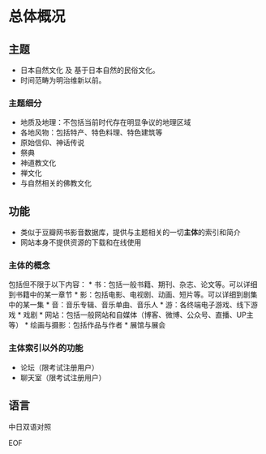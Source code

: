 # 总体概况



## 主题
* 日本自然文化 及 基于日本自然的民俗文化。
* 时间范畴为明治维新以前。

### 主题细分
* 地质及地理：不包括当前时代存在明显争议的地理区域
* 各地风物：包括特产、特色料理、特色建筑等
* 原始信仰、神话传说
* 祭典
* 神道教文化
* 禅文化
* 与自然相关的佛教文化



## 功能
* 类似于豆瓣网书影音数据库，提供与主题相关的一切**主体**的索引和简介
* 网站本身不提供资源的下载和在线使用

### 主体的概念
包括但不限于以下内容：
    * 书：包括一般书籍、期刊、杂志、论文等。可以详细到书籍中的某一章节
    * 影：包括电影、电视剧、动画、短片等。可以详细到剧集中的某一集
    * 音：音乐专辑、音乐单曲、音乐人
    * 游：各终端电子游戏、线下游戏
    * 戏剧
    * 网站：包括一般网站和自媒体（博客、微博、公众号、直播、UP主等）
    * 绘画与摄影：包括作品与作者
    * 展馆与展会

### 主体索引以外的功能
* 论坛（限考试注册用户）
* 聊天室（限考试注册用户）



## 语言
中日双语对照

























EOF
